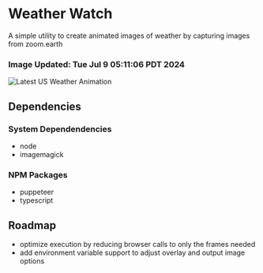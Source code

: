 # Weather Watch

A simple utility to create animated images of weather by capturing images from zoom.earth

### Image Updated: Tue Jul  9 05:11:06 PDT 2024

![Latest US Weather Animation](animations/2024-07-09.webp)

## Dependencies
### System Dependendencies
* node
* imagemagick
### NPM Packages
* puppeteer
* typescript

## Roadmap
* optimize execution by reducing browser calls to only the frames needed
* add environment variable support to adjust overlay and output image options
